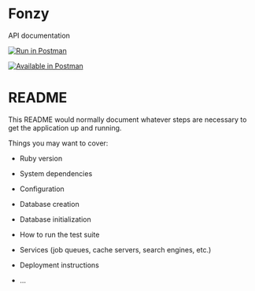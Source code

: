 # Fonzy

API documentation

[![Run in Postman](https://run.pstmn.io/button.svg)](https://www.getpostman.com/collections/b99008da29429d85933d)

[![Available in Postman](https://png.icons8.com/dusk/100/api.png)](https://documenter.getpostman.com/view/758232/fonzy/7EDAa4X)

# README

This README would normally document whatever steps are necessary to get the
application up and running.

Things you may want to cover:

* Ruby version

* System dependencies

* Configuration

* Database creation

* Database initialization

* How to run the test suite

* Services (job queues, cache servers, search engines, etc.)

* Deployment instructions

* ...
